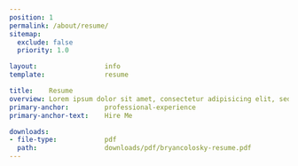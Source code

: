 ```yaml
---
position: 1
permalink: /about/resume/
sitemap:
  exclude: false
  priority: 1.0

layout:                 info
template:               resume

title:    Resume
overview: Lorem ipsum dolor sit amet, consectetur adipisicing elit, sed do eiusmod tempor incididunt ut labore et dolore magna aliqua.
primary-anchor:         professional-experience
primary-anchor-text:    Hire Me

downloads:
- file-type:            pdf
  path:                 downloads/pdf/bryancolosky-resume.pdf
---
```

